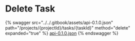 # Delete Task

{% swagger src="../../.gitbook/assets/api-0.1.0.json" path="/projects/{projectId}/tasks/{taskId}" method="delete" expanded="true" %}
[api-0.1.0.json](<../../.gitbook/assets/api-0.1.0.json>)
{% endswagger %}


